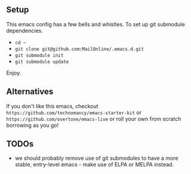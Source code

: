 ## Setup

This emacs config has a few bells and whistles. To set up git submodule dependencies.

- `cd ~`
- `git clone git@github.com:MailOnline/.emacs.d.git`
- `git submodule init`
- `git submodule update`

Enjoy.

## Alternatives

If you don't like this emacs, checkout `https://github.com/technomancy/emacs-starter-kit` or `https://github.com/overtone/emacs-live` or roll your own from scratch borrowing as you go!

## TODOs

- we should probably remove use of git submodules to have a more stable, entry-level emacs - make use of ELPA or MELPA instead.
